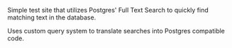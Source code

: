 Simple test site that utilizes Postgres' Full Text Search to quickly find matching text in the database. 

Uses custom query system to translate searches into Postgres compatible code. 